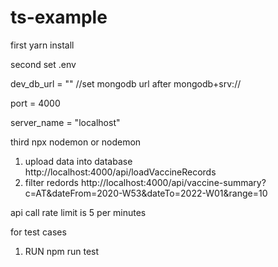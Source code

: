 # ts-example

first yarn install

second set .env

dev_db_url = "" //set mongodb url after mongodb+srv://

port = 4000

server_name = "localhost"


third npx nodemon or nodemon
1) upload data into database 
  http://localhost:4000/api/loadVaccineRecords
2) filter redords
  http://localhost:4000/api/vaccine-summary?c=AT&dateFrom=2020-W53&dateTo=2022-W01&range=10
  
  
  api call rate limit is 5 per minutes
  
  
  for test cases 
  1) RUN npm run test
